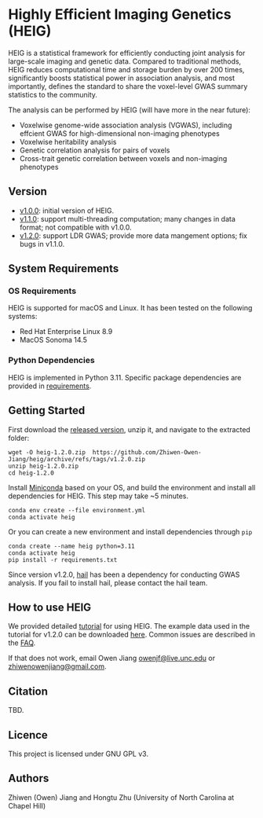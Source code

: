 # Highly Efficient Imaging Genetics (HEIG)
HEIG is a statistical framework for efficiently conducting joint analysis for large-scale imaging and genetic data. Compared to traditional methods, HEIG reduces computational time and storage burden by over 200 times, significantly boosts statistical power in association analysis, and most importantly, defines the standard to share the voxel-level GWAS summary statistics to the community. 

The analysis can be performed by HEIG (will have more in the near future):
- Voxelwise genome-wide association analysis (VGWAS), including effcient GWAS for high-dimensional non-imaging phenotypes
- Voxelwise heritability analysis
- Genetic correlation analysis for pairs of voxels
- Cross-trait genetic correlation between voxels and non-imaging phenotypes

## Version
- [v1.0.0](https://github.com/Zhiwen-Owen-Jiang/heig/releases/tag/v1.0.0): initial version of HEIG.
- [v1.1.0](https://github.com/Zhiwen-Owen-Jiang/heig/releases/tag/v1.1.0): support multi-threading computation; many changes in data format; not compatible with v1.0.0.
- [v1.2.0](https://github.com/Zhiwen-Owen-Jiang/heig/releases/tag/v1.2.0): support LDR GWAS; provide more data mangement options; fix bugs in v1.1.0.

## System Requirements
### OS Requirements
HEIG is supported for macOS and Linux. It has been tested on the following systems:
- Red Hat Enterprise Linux 8.9
- MacOS Sonoma 14.5

### Python Dependencies
HEIG is implemented in Python 3.11. Specific package dependencies are provided in [requirements](https://github.com/Zhiwen-Owen-Jiang/heig/blob/pub/requirements.txt).

## Getting Started
First download the [released version](https://github.com/Zhiwen-Owen-Jiang/heig/releases/tag/v1.2.0), unzip it, and navigate to the extracted folder:
```
wget -O heig-1.2.0.zip  https://github.com/Zhiwen-Owen-Jiang/heig/archive/refs/tags/v1.2.0.zip
unzip heig-1.2.0.zip
cd heig-1.2.0
```
Install [Miniconda](https://docs.anaconda.com/free/miniconda/miniconda-install/) based on your OS, and build the environment and install all dependencies for HEIG. This step may take ~5 minutes.
```
conda env create --file environment.yml
conda activate heig
```
Or you can create a new environment and install dependencies through `pip`
```
conda create --name heig python=3.11
conda activate heig
pip install -r requirements.txt
```
Since version v1.2.0, [hail](https://hail.is) has been a dependency for conducting GWAS analysis. If you fail to install hail, please contact the hail team.


## How to use HEIG
We provided detailed [tutorial](https://github.com/Zhiwen-Owen-Jiang/heig/wiki) for using HEIG. The example data used in the tutorial for v1.2.0 can be downloaded [here](https://zenodo.org/records/14214075). Common issues are described in the [FAQ](https://github.com/Zhiwen-Owen-Jiang/heig/wiki/FAQ).

If that does not work, email Owen Jiang <owenjf@live.unc.edu> or <zhiwenowenjiang@gmail.com>.

## Citation
TBD.

## Licence
This project is licensed under GNU GPL v3.

## Authors
Zhiwen (Owen) Jiang and Hongtu Zhu (University of North Carolina at Chapel Hill)
